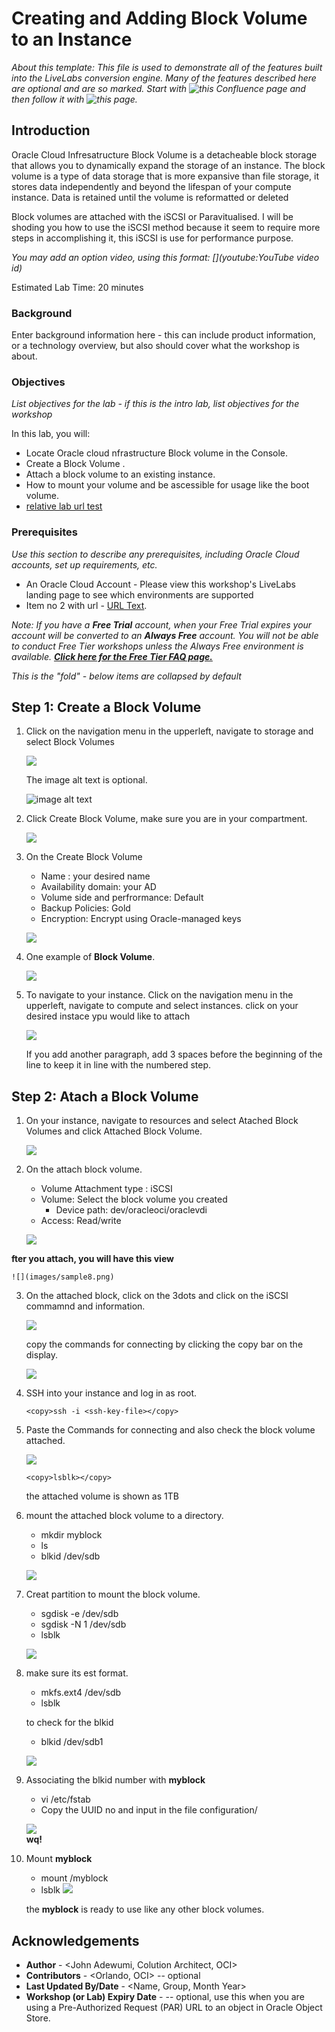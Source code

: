 # Creating and Adding Block Volume to an Instance

*About this template: This file is used to demonstrate all of the features built into the LiveLabs conversion engine. Many of the features described here are optional and are so marked. Start with ![this Confluence page](https://confluence.oraclecorp.com/confluence/display/DBIDDP/Use+the+LiveLabs+Lab+Markdown+Template) and then follow it with ![this page](https://confluence.oraclecorp.com/confluence/display/DBIDDP/LiveLabs+Markdown+Template+New+Features+and+Fixed).*

## Introduction

Oracle Cloud Infresatructure Block Volume is a detacheable block storage that allows you to dynamically expand the storage of an instance. The block volume is a type of data storage that is more expansive than file storage, it stores data independently and beyond the lifespan of your compute instance. Data is retained until the volume is reformatted or deleted

Block volumes are attached with the iSCSI or Paravitualised. I will be shoding you how to use the iSCSI method because it seem to require more steps in accomplishing it, this iSCSI is use for performance purpose.                                                                                               

*You may add an option video, using this format: [](youtube:YouTube video id)*

  [](youtube:zNKxJjkq0Pw)

Estimated Lab Time: 20 minutes

### Background
Enter background information here - this can include product information, or a technology overview, but also should cover what the workshop is about.

### Objectives

*List objectives for the lab - if this is the intro lab, list objectives for the workshop*

In this lab, you will:
* Locate Oracle cloud nfrastructure Block volume in the Console.
* Create a Block Volume .
* Attach a block volume to an existing instance.
* How to mount your volume and be ascessible for usage like the boot volume.
* [relative lab url test](?lab=need-help)

### Prerequisites

*Use this section to describe any prerequisites, including Oracle Cloud accounts, set up requirements, etc.*

* An Oracle Cloud Account - Please view this workshop's LiveLabs landing page to see which environments are supported
* Item no 2 with url - [URL Text](https://www.oracle.com).

*Note: If you have a **Free Trial** account, when your Free Trial expires your account will be converted to an **Always Free** account. You will not be able to conduct Free Tier workshops unless the Always Free environment is available. **[Click here for the Free Tier FAQ page.](https://www.oracle.com/cloud/free/faq.html)***

*This is the "fold" - below items are collapsed by default*

## **Step 1**: Create a Block Volume

<!-- Images -->

1. Click on the navigation menu in the upperleft, navigate to storage and select Block Volumes

    ![](images/sample1.png)

    The image alt text is optional.

    ![image alt text](images/sample1.png)

2. Click Create Block Volume, make sure you are in your compartment.

    ![](images/sample2.png)

3. On the Create Block Volume

    - Name : your desired name
    - Availability domain: your AD
    - Volume side and perfrormance: Default
    - Backup Policies: Gold
    - Encryption: Encrypt using Oracle-managed keys

    ![](images/sample3.png)

4. One example of **Block Volume**.

    ![](images/sample4.png)

5. To navigate to your instance. Click on the navigation menu in the upperleft, navigate to compute and select instances. click on your desired instace ypu would like to attach

    ![](images/sample5.png)


   If you add another paragraph, add 3 spaces before the beginning of the line to keep it in line with the numbered step.

## **Step 2:** Atach a Block Volume

<!-- Images -->

1. On your instance, navigate to resources and select Atached Block Volumes and click Attached Block Volume.

    ![](images/sample6.png)


2. On  the attach block volume.

    - Volume Attachment type : iSCSI
    - Volume: Select the block volume you created
        - Device path: dev/oracleoci/oraclevdi
    - Access: Read/write

    ![](images/sample7.png)

**fter you attach, you will have this view**

    ![](images/sample8.png)

3. On the attached block, click on the 3dots and click on the iSCSI commamnd and information.

    ![](images/sample9.png)

   copy the commands for connecting by clicking the copy bar on the display.

    ![](images/sample10.png)


4. SSH into your instance and log in as root.


  	```
    <copy>ssh -i <ssh-key-file></copy>
    ```

5. Paste the Commands for connecting and also check the block volume attached.

    ![](images/sample11.png)   

    
  	```
    <copy>lsblk></copy>
    ```
   the attached volume is shown as 1TB

6. mount the attached block volume to a directory.

    - mkdir myblock
    - ls
    - blkid /dev/sdb

    ![](images/sample12.png)   

7. Creat partition to mount the block volume.

   - sgdisk -e /dev/sdb
   - sgdisk -N 1 /dev/sdb   
   - lsblk    

    ![](images/sample13.png)   


8. make sure its est format.

   - mkfs.ext4 /dev/sdb
   - lsblk
   
   to check for the blkid
   - blkid /dev/sdb1

    ![](images/sample14.png)   


9. Associating the blkid number with **myblock**

    - vi /etc/fstab
    - Copy the UUID no and input in the file configuration/

    ![](images/sample15.png)   
    **wq!**

10. Mount **myblock** 
    - mount /myblock
    - lsblk 
    ![](images/sample16.png)   
    
    the **myblock** is ready to use like any other block volumes.  

## Acknowledgements
* **Author** - <John Adewumi, Colution Architect, OCI>
* **Contributors** -  <Orlando, OCI> -- optional
* **Last Updated By/Date** - <Name, Group, Month Year>
* **Workshop (or Lab) Expiry Date** - <Month Year> -- optional, use this when you are using a Pre-Authorized Request (PAR) URL to an object in Oracle Object Store.
